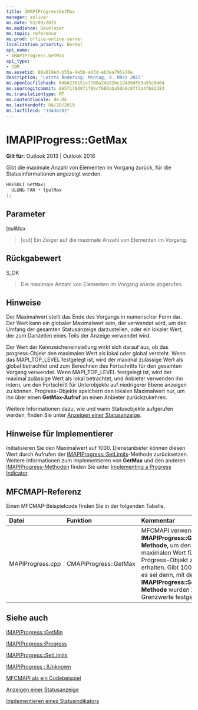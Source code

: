 ```yaml
---
title: IMAPIProgressGetMax
manager: soliver
ms.date: 03/09/2015
ms.audience: Developer
ms.topic: reference
ms.prod: office-online-server
localization_priority: Normal
api_name:
- IMAPIProgress.GetMax
api_type:
- COM
ms.assetid: 88a910ed-b55a-4e5b-a43d-eb3ea795a70e
description: 'Letzte Änderung: Montag, 9. März 2015'
ms.openlocfilehash: 64b6235151c7700a24992bc1d4394553a53c0464
ms.sourcegitcommit: 8657170d071f9bcf680aba50b9c07f2a4fb82283
ms.translationtype: MT
ms.contentlocale: de-DE
ms.lasthandoff: 04/28/2019
ms.locfileid: "33436202"
---
```

# <a name="imapiprogressgetmax"></a>IMAPIProgress::GetMax

  
  
**Gilt für**: Outlook 2013 | Outlook 2016 
  
Gibt die maximale Anzahl von Elementen im Vorgang zurück, für die Statusinformationen angezeigt werden.
  
```cpp
HRESULT GetMax(
  ULONG FAR * lpulMax
);
```

## <a name="parameters"></a>Parameter

 _lpulMax_
  
> [out] Ein Zeiger auf die maximale Anzahl von Elementen im Vorgang.
    
## <a name="return-value"></a>Rückgabewert

S_OK 
  
> Die maximale Anzahl von Elementen im Vorgang wurde abgerufen.
    
## <a name="remarks"></a>Hinweise

Der Maximalwert stellt das Ende des Vorgangs in numerischer Form dar. Der Wert kann ein globaler Maximalwert sein, der verwendet wird, um den Umfang der gesamten Statusanzeige darzustellen, oder ein lokaler Wert, der zum Darstellen eines Teils der Anzeige verwendet wird. 
  
Der Wert der Kennzeicheneinstellung wirkt sich darauf aus, ob das progress-Objekt den maximalen Wert als lokal oder global versteht. Wenn das MAPI_TOP_LEVEL festgelegt ist, wird der maximal zulässige Wert als global betrachtet und zum Berechnen des Fortschritts für den gesamten Vorgang verwendet. Wenn MAPI_TOP_LEVEL festgelegt ist, wird der maximal zulässige Wert als lokal betrachtet, und Anbieter verwenden ihn intern, um den Fortschritt für Unterobjekte auf niedrigerer Ebene anzeigen zu können. Progress-Objekte speichern den lokalen Maximalwert nur, um ihn über einen **GetMax-Aufruf** an einen Anbieter zurückzukehren. 
  
Weitere Informationen dazu, wie und wann Statusobjekte aufgerufen werden, finden Sie unter [Anzeigen einer Statusanzeige](how-to-display-a-progress-indicator.md).
  
## <a name="notes-to-implementers"></a>Hinweise für Implementierer

Initialisieren Sie den Maximalwert auf 1000. Dienstanbieter können diesen Wert durch Aufrufen der [IMAPIProgress::SetLimits](imapiprogress-setlimits.md)-Methode zurücksetzen. Weitere Informationen zum Implementieren von **GetMax** und den anderen [IMAPIProgress-Methoden](imapiprogressiunknown.md) finden Sie unter [Implementing a Progress Indicator](implementing-a-progress-indicator.md).
  
## <a name="mfcmapi-reference"></a>MFCMAPI-Referenz

Einen MFCMAP-Beispielcode finden Sie in der folgenden Tabelle.
  
|**Datei**|**Funktion**|**Kommentar**|
|:-----|:-----|:-----|
|MAPIProgress.cpp  <br/> |CMAPIProgress::GetMax  <br/> |MFCMAPI verwendet die **IMAPIProgress::GetMax-Methode,** um den maximalen Wert für das Progress-Objekt zu erhalten. Gibt 1000 zurück, es sei denn, mit der **IMAPIProgress::SetLimits-Methode** wurden zuvor Grenzwerte festgelegt.  <br/> |
   
## <a name="see-also"></a>Siehe auch



[IMAPIProgress::GetMin](imapiprogress-getmin.md)
  
[IMAPIProgress::Progress](imapiprogress-progress.md)
  
[IMAPIProgress::SetLimits](imapiprogress-setlimits.md)
  
[IMAPIProgress : IUnknown](imapiprogressiunknown.md)


[MFCMAPI als ein Codebeispiel](mfcmapi-as-a-code-sample.md)
  
[Anzeigen einer Statusanzeige](how-to-display-a-progress-indicator.md)
  
[Implementieren eines Statusindikators](implementing-a-progress-indicator.md)

